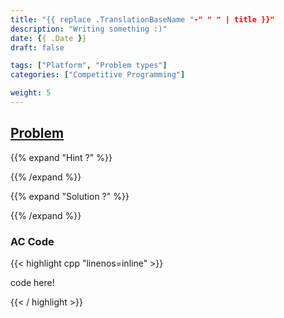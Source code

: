 ```yaml
---
title: "{{ replace .TranslationBaseName "-" " " | title }}"
description: "Writing something :)"
date: {{ .Date }}
draft: false

tags: ["Platform", "Problem types"]
categories: ["Competitive Programming"]

weight: 5
---
```


<!--more-->

## [Problem]()

{{% expand "Hint ?" %}}

{{% /expand %}}

{{% expand "Solution ?" %}}

{{% /expand %}}

### AC Code

{{< highlight cpp "linenos=inline" >}}

code here!

{{< / highlight >}}